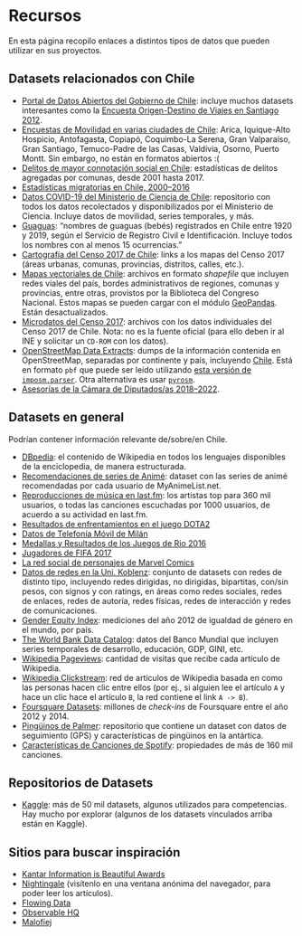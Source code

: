 # Recursos

En esta página recopilo enlaces a distintos tipos de datos que pueden utilizar en sus proyectos.

## Datasets relacionados con Chile

*   [Portal de Datos Abiertos del Gobierno de Chile](http://datos.gob.cl/): incluye muchos datasets interesantes como la [Encuesta Origen-Destino de Viajes en Santiago 2012](http://datos.gob.cl/dataset/31682).
*   [Encuestas de Movilidad en varias ciudades de Chile](http://www.sectra.gob.cl/encuestas_movilidad/encuestas_movilidad.htm): Arica, Iquique-Alto Hospicio, Antofagasta, Copiapó, Coquimbo-La Serena, Gran Valparaíso, Gran Santiago, Temuco-Padre de las Casas, Valdivia, Osorno, Puerto Montt. Sin embargo, no están en formatos abiertos :(
*   [Delitos de mayor connotación social en Chile](http://www.seguridadpublica.gov.cl/estadisticas/tasa-de-denuncias-y-detenciones/): estadísticas de delitos agregadas por comunas, desde 2001 hasta 2017.
*   [Estadísticas migratorias en Chile, 2000–2016](http://www.extranjeria.gob.cl/estadisticas-migratorias/)
*   [Datos COVID-19 del Ministerio de Ciencia de Chile](https://github.com/MinCiencia/Datos-COVID19): repositorio con todos los datos recolectados y disponibilizados por el Ministerio de Ciencia. Incluye datos de movilidad, series temporales, y más.
*   [Guaguas](https://github.com/rivaquiroga/guaguas/): “nombres de guaguas (bebés) registrados en Chile entre 1920 y 2019, según el Servicio de Registro Civil e Identificación. Incluye todos los nombres con al menos 15 ocurrencias.”
*   [Cartografía del Censo 2017 de Chile](http://www.censo2017.cl/resultados-precenso-2016/#1483043043443-4db741fa-4733): links a los mapas del Censo 2017 (áreas urbanas, comunas, provincias, distritos, calles, etc.).
*   [Mapas vectoriales de Chile](https://www.bcn.cl/siit/mapas_vectoriales/index_html): archivos en formato _shapefile_ que incluyen redes viales del país, bordes administrativos de regiones, comunas y provincias, entre otras, provistos por la Biblioteca del Congreso Nacional. Estos mapas se pueden cargar con el módulo [GeoPandas](http://geopandas.org/). Están desactualizados.
*   [Microdatos del Censo 2017](https://drive.google.com/drive/u/1/folders/12qIuycAHmXPDwqmtz4PB_ozfj1Wd9Zjn): archivos con los datos individuales del Censo 2017 de Chile. Nota: no es la fuente oficial (para ello deben ir al INE y solicitar un `CD-ROM` con los datos).
*   [OpenStreetMap Data Extracts](http://download.geofabrik.de/): dumps de la información contenida en OpenStreetMap, separadas por continente y país, incluyendo [Chile](http://download.geofabrik.de/south-america/chile.html). Está en formato `pbf` que puede ser leído utilizando [esta versión de `imposm.parser`](https://github.com/mtskelton/imposm-parser). Otra alternativa es usar [`pyrosm`](https://pyrosm.readthedocs.io/en/latest/).
*   [Asesorías de la Cámara de Diputados/as 2018–2022](https://github.com/rivaquiroga/asesorias-externas-camara).

## Datasets en general 

Podrían contener información relevante de/sobre/en Chile.

*   [DBpedia](https://wiki.dbpedia.org/develop/datasets/latest-core-dataset-releases): el contenido de Wikipedia en todos los lenguajes disponibles de la enciclopedia, de manera estructurada.
*   [Recomendaciones de series de Animé](https://www.kaggle.com/CooperUnion/anime-recommendations-database): dataset con las series de animé recomendadas por cada usuario de MyAnimeList.net.
*   [Reproducciones de música en last.fm](http://ocelma.net/MusicRecommendationDataset/index.html): los artistas top para 360 mil usuarios, o todas las canciones escuchadas por 1000 usuarios, de acuerdo a su actividad en last.fm.
*   [Resultados de enfrentamientos en el juego DOTA2](https://www.kaggle.com/devinanzelmo/dota-2-matches)
*   [Datos de Telefonía Móvil de Milán](https://www.kaggle.com/marcodena/mobile-phone-activity)
*   [Medallas y Resultados de los Juegos de Rio 2016](https://www.kaggle.com/rio2016/olympic-games)
*   [Jugadores de FIFA 2017](https://www.kaggle.com/artimous/complete-fifa-2017-player-dataset-global)
*   [La red social de personajes de Marvel Comics](https://www.kaggle.com/csanhueza/the-marvel-universe-social-network)
*   [Datos de redes en la Uni. Koblenz](http://konect.uni-koblenz.de/): conjunto de datasets con redes de distinto tipo, incluyendo redes dirigidas, no dirigidas, bipartitas, con/sin pesos, con signos y con ratings, en áreas como redes sociales, redes de enlaces, redes de autoría, redes físicas, redes de interacción y redes de comunicaciones.
*   [Gender Equity Index](http://www.socialwatch.org/node/14367): mediciones del año 2012 de igualdad de género en el mundo, por país.
*   [The World Bank Data Catalog](http://data.worldbank.org/data-catalog): datos del Banco Mundial que incluyen series temporales de desarrollo, educación, GDP, GINI, etc.
*   [Wikipedia Pageviews](https://dumps.wikimedia.org/other/pageviews/): cantidad de visitas que recibe cada artículo de Wikipedia.
*   [Wikipedia Clickstream](https://dumps.wikimedia.org/other/clickstream/): red de artículos de Wikipedia basada en como las personas hacen clic entre ellos (por ej., si alguien lee el artículo `A` y hace un clic hace el artículo `B`, la red contiene el link `A -> B`).
*   [Foursquare Datasets](https://sites.google.com/site/yangdingqi/home/foursquare-dataset): millones de _check-ins_ de Foursquare entre el año 2012 y 2014.
*   [Pingüinos de Palmer](https://github.com/allisonhorst/palmerpenguins/): repositorio que contiene un dataset con datos de seguimiento (GPS) y características de pingüinos en la antártica.
*   [Características de Canciones de Spotify](https://www.kaggle.com/yamaerenay/spotify-dataset-19212020-160k-tracks): propiedades de más de 160 mil canciones.

## Repositorios de Datasets


*   [Kaggle](https://www.kaggle.com/datasets): más de 50 mil datasets, algunos utilizados para competencias. Hay mucho por explorar (algunos de los datasets vinculados arriba están en Kaggle).

## Sitios para buscar inspiración

*   [Kantar Information is Beautiful Awards](https://www.informationisbeautifulawards.com/showcase?page=1&type=awards)
*   [Nightingale](https://medium.com/nightingale) (visítenlo en una ventana anónima del navegador, para poder leer los artículos).
*   [Flowing Data](https://flowingdata.com/)
*   [Observable HQ](https://observablehq.com/explore)
*   [Malofiej](https://www.malofiejgraphics.com/)